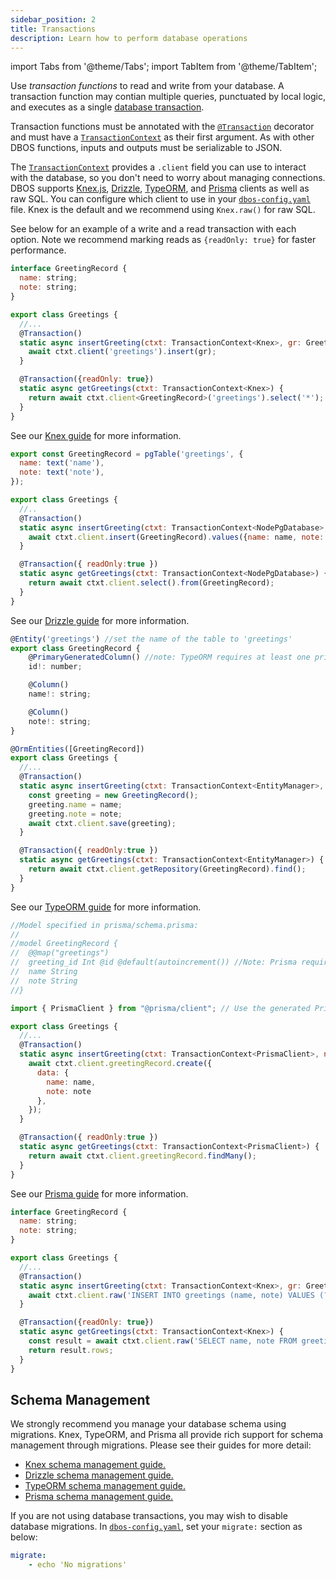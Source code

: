 ```yaml
---
sidebar_position: 2
title: Transactions
description: Learn how to perform database operations
---
```


import Tabs from '@theme/Tabs';
import TabItem from '@theme/TabItem';

Use _transaction functions_ to read and write from your database. A transaction function may contian multiple queries, punctuated by local logic, and executes as a single [database transaction](https://en.wikipedia.org/wiki/Database_transaction). 

Transaction functions must be annotated with the [`@Transaction`](../api-reference/decorators#transaction) decorator and must have a [`TransactionContext`](../api-reference/contexts#transactioncontextt) as their first argument.
As with other DBOS functions, inputs and outputs must be serializable to JSON.

The [`TransactionContext`](../api-reference/contexts#transactioncontextt) provides a `.client` field you can use to interact with the database, so you don't need to worry about managing connections.
DBOS supports [Knex.js](./using-knex.md), [Drizzle](./using-drizzle.md), [TypeORM](./using-typeorm.md), and [Prisma](./using-prisma.md) clients as well as raw SQL.
You can configure which client to use in your [`dbos-config.yaml`](../api-reference/configuration.md) file.
Knex is the default and we recommend using `Knex.raw()` for raw SQL.

See below for an example of a write and a read transaction with each option. Note we recommend marking reads as `{readOnly: true}` for faster performance.

<Tabs groupId="database-clients">
<TabItem value="knex" label="Knex">

```javascript
interface GreetingRecord {
  name: string;
  note: string;
}

export class Greetings {
  //...
  @Transaction()
  static async insertGreeting(ctxt: TransactionContext<Knex>, gr: GreetingRecord) {
    await ctxt.client('greetings').insert(gr);
  }

  @Transaction({readOnly: true})
  static async getGreetings(ctxt: TransactionContext<Knex>) {
    return await ctxt.client<GreetingRecord>('greetings').select('*');
  }
}
```

See our [Knex guide](./using-knex.md) for more information.

</TabItem>
<TabItem value="drizzle" label="Drizzle">

```javascript
export const GreetingRecord = pgTable('greetings', {
  name: text('name'),
  note: text('note'),
});

export class Greetings {
  //..
  @Transaction()
  static async insertGreeting(ctxt: TransactionContext<NodePgDatabase>, name: string, note: string) {
    await ctxt.client.insert(GreetingRecord).values({name: name, note: note});
  }

  @Transaction({ readOnly:true })
  static async getGreetings(ctxt: TransactionContext<NodePgDatabase>) {
    return await ctxt.client.select().from(GreetingRecord);
  }
}
```

See our [Drizzle guide](./using-drizzle.md) for more information.

</TabItem>
<TabItem value="typeorm" label="TypeORM">

```javascript
@Entity('greetings') //set the name of the table to 'greetings'
export class GreetingRecord {
    @PrimaryGeneratedColumn() //note: TypeORM requires at least one primary key
    id!: number;

    @Column()
    name!: string;

    @Column()
    note!: string;
}

@OrmEntities([GreetingRecord])
export class Greetings {
  //...
  @Transaction()
  static async insertGreeting(ctxt: TransactionContext<EntityManager>, name: string, note: string) {
    const greeting = new GreetingRecord();
    greeting.name = name;
    greeting.note = note;
    await ctxt.client.save(greeting);
  }

  @Transaction({ readOnly:true })
  static async getGreetings(ctxt: TransactionContext<EntityManager>) {
    return await ctxt.client.getRepository(GreetingRecord).find();
  }  
}
```

See our [TypeORM guide](./using-typeorm.md) for more information.


</TabItem>
<TabItem value="prisma" label="Prisma">

```javascript
//Model specified in prisma/schema.prisma:
//
//model GreetingRecord {
//  @@map("greetings") 
//  greeting_id Int @id @default(autoincrement()) //Note: Prisma requires at least one primary key
//  name String
//  note String
//}

import { PrismaClient } from "@prisma/client"; // Use the generated Prisma client

export class Greetings {
  //...
  @Transaction()
  static async insertGreeting(ctxt: TransactionContext<PrismaClient>, name: string, note: string) {
    await ctxt.client.greetingRecord.create({
      data: {
        name: name,
        note: note
      },
    });
  }

  @Transaction({ readOnly:true })
  static async getGreetings(ctxt: TransactionContext<PrismaClient>) {
    return await ctxt.client.greetingRecord.findMany();
  }
}
```

See our [Prisma guide](./using-prisma.md) for more information.


</TabItem>
<TabItem value="raw" label="Raw SQL">

```javascript
interface GreetingRecord {
  name: string;
  note: string;
}

export class Greetings {
  //...
  @Transaction()
  static async insertGreeting(ctxt: TransactionContext<Knex>, gr: GreetingRecord) {
    await ctxt.client.raw('INSERT INTO greetings (name, note) VALUES (?, ?)', [gr.name, gr.note]);
  }

  @Transaction({readOnly: true})
  static async getGreetings(ctxt: TransactionContext<Knex>) {
    const result = await ctxt.client.raw('SELECT name, note FROM greetings') as { rows: GreetingRecord[] };
    return result.rows;
  }
}
```

</TabItem>
</Tabs>

## Schema Management

We strongly recommend you manage your database schema using migrations.
Knex, TypeORM, and Prisma all provide rich support for schema management through migrations.
Please see their guides for more detail:

- [Knex schema management guide.](./using-knex.md#schema-management)
- [Drizzle schema management guide.](./using-drizzle.md#schema-management)
- [TypeORM schema management guide.](./using-typeorm.md#schema-management)
- [Prisma schema management guide.](./using-prisma.md#schema-management)

If you are not using database transactions, you may wish to disable database migrations.
In [`dbos-config.yaml`](../api-reference/configuration.md), set your `migrate:` section as below:

```yaml
migrate:
    - echo 'No migrations'  
```